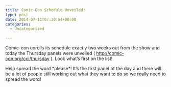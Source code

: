 ```yaml
---
title: Comic Con Schedule Unveiled!
type: post
date: 2014-07-11T07:30:54+00:00
categories:
  - Uncategorized

---
```

Comic-con unrolls its schedule exactly two weeks out from the show and today the Thursday panels were unveiled ( http://comic-con.org/cci/thursday ). Look what&#8217;s first on the list!

Help spread the word \*please\*! It&#8217;s the first panel of the day and there will be a lot of people still working out what they want to do so we really need to spread the word!
